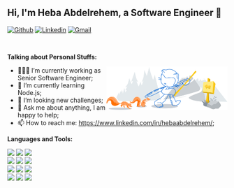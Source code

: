 
<!--
**hebaabdelrehem/hebaabdelrehem** is a ✨ _special_ ✨ repository because its `README.md` (this file) appears on your GitHub profile.

Here are some ideas to get you started:

- 🔭 I’m currently working on ...
- 🌱 I’m currently learning ...
- 👯 I’m looking to collaborate on ...
- 🤔 I’m looking for help with ...
- 💬 Ask me about ...
- 📫 How to reach me: ...
- 😄 Pronouns: ...
- ⚡ Fun fact: ...
-->
<!-- Your title -->
## Hi, I'm Heba Abdelrehem, a Software Engineer 🚀 

<!-- Your badges
You can use the website to generate badges: https://shields.io/
-->

[![Github](https://img.shields.io/badge/-Github-000?style=flat&logo=Github&logoColor=white)](https://github.com/hebaabdelrehem)
[![Linkedin](https://img.shields.io/badge/-LinkedIn-blue?style=flat&logo=Linkedin&logoColor=white)](https://www.linkedin.com/in/hebaabdelrehem/)
[![Gmail](https://img.shields.io/badge/-Gmail-c14438?style=flat&logo=Gmail&logoColor=white)](mailto:https://www.linkedin.com/in/hebaabdelrehem/)

&nbsp;

<!-- Talking about you -->
**Talking about Personal Stuffs:**

<!-- Any image aligned to the right. Beware the width -->
<img width="55%" align="right" alt="Github" src="https://github.com/hebaabdelrehem/hebaabdelrehem/blob/main/h-git-header.svg" />

- 👨🏽‍💻 I’m currently working as Senior Software Engineer;
- 🌱 I’m currently learning Node.js; 
- 🤔 I’m looking new challenges;
- 💬 Ask me about anything, I am happy to help;
- 📫 How to reach me: https://www.linkedin.com/in/hebaabdelrehem/;

**Languages and Tools:** 

<!-- Your github readme stats
-->
<p>
  
  <!-- Your languages and tools. Be careful with the alignment. 
  You can use this sites to get logos: https://www.vectorlogo.zone or https://simpleicons.org/
  -->
  <code><img width="10%" src="https://www.vectorlogo.zone/logos/php/php-ar21.svg"></code>
  <code><img width="10%" src="https://www.vectorlogo.zone/logos/laravel/laravel-ar21.svg"></code>
  <code><img width="10%" src="https://www.vectorlogo.zone/logos/nodejs/nodejs-ar21.svg"></code>
  <br />
  <code><img width="10%" src="https://www.vectorlogo.zone/logos/javascript/javascript-ar21.svg"></code>
  <code><img width="10%" src="https://www.vectorlogo.zone/logos/json/json-ar21.svg"></code>
  <code><img width="10%" src="https://www.vectorlogo.zone/logos/w3_html5/w3_html5-ar21.svg"></code>
  <br />
  <code><img width="10%" src="https://www.vectorlogo.zone/logos/mysql/mysql-ar21.svg"></code>
  <code><img width="10%" src="https://www.vectorlogo.zone/logos/amazon_aws/amazon_aws-ar21.svg"></code>
  <code><img width="10%" src="https://www.vectorlogo.zone/logos/stripe/stripe-ar21.svg"></code>
  <br />
  <code><img width="10%" src="https://www.vectorlogo.zone/logos/git-scm/git-scm-ar21.svg"></code>
  <code><img width="10%" src="https://www.vectorlogo.zone/logos/atlassian_jira/atlassian_jira-ar21.svg"></code>
  <code><img width="10%" src="https://www.vectorlogo.zone/logos/bitbucket/bitbucket-ar21.svg"></code>
</p>


<!-- Its main projects -->


<!-- This readme was created by Heba Abdelrehem - https://github.com/hebaabdelrehem -->

